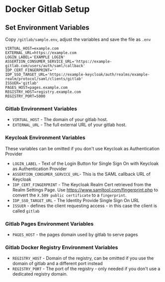 
# Docker Gitlab Setup

## Set Environment Variables
Copy `/gitlab/sample.env`, adjust the variables and save the file as `.env`

```
VIRTUAL_HOST=example.com
EXTERNAL_URL=https://example.com
LOGIN_LABEL='EXAMPLE LOGIN'
ASSERTION_CONSUMER_SERVICE_URL='https://example-gitlab.com/users/auth/saml/callback'
IDP_CERT_FINGERPRINT=''
IDP_SSO_TARGET_URL='https://example-keycloak/auth/realms/example-realm/protocol/saml/clients/gitlab'
ISSUER='gitlab'
PAGES_HOST=pages.example.com
REGISTRY_HOST=registry.example.com
REGISTRY_PORT=5000
```
### Gitlab Environment Variables
* `VIRTUAL_HOST` - The domain of your gitlab host.
* `EXTERNAL_URL` - The full external URL of your gitlab host.

### Keycloak Environment Variables
These variables can be omitted if you don't use Keycloak as Authentication Provider

* `LOGIN_LABEL` - Text of the Login Button for Single Sign On with Keycloak as Authentication Provider
* `ASSERTION_CONSUMER_SERVICE_URL`- This is the SAML callback URL of Keycloak
* `IDP_CERT_FINGERPRINT` - The Keycloak Realm Cert retrieved from the Realm Settings Page. Use https://www.samltool.com/fingerprint.php to convert the `X.509 public certificate` to a `fingerprint`.
* `IDP_SSO_TARGET_URL` - The Identity Provide Single Sign On URL
* `ISSUER` - defines the client requesting access - in this case the client is called `gitlab`

### Gitlab Pages Environment Variables
* `PAGES_HOST` - the pages domain used by gitlab to serve pages

### Gitlab Docker Registry Environment Variables
* `REGISTRY_HOST` - Domain of the registry, can be omitted if you use the domain of gitlab and a different port instead
* `REGISTRY_PORT` - The port of the registry - only needed if you don't use a dedicated registry domain.


